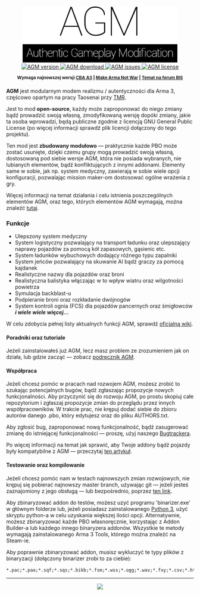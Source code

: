 <p align="center">
  <img src="https://raw.githubusercontent.com/KoffeinFlummi/AGM/master/.devfiles/Assets/Logo/agm_logo_black_transparent.png" height="150px" /><br />
  <a href="https://github.com/KoffeinFlummi/AGM/releases">
    <img src="http://img.shields.io/badge/release-0.95.1-green.svg?style=flat"
         alt="AGM version" />
  </a>
  <a href="https://github.com/KoffeinFlummi/AGM/releases/download/v0.94.1/AGM_v0.94.1.rar">
    <img src="http://img.shields.io/badge/download-22_MB-blue.svg?style=flat"
         alt="AGM download" />
  </a>
  <a href="https://github.com/KoffeinFlummi/AGM/issues">
    <img src="http://img.shields.io/github/issues/KoffeinFlummi/AGM.svg?style=flat"
         alt="AGM issues" />
  </a>
  <a href="https://github.com/KoffeinFlummi/AGM/blob/master/LICENSE">
    <img src="http://img.shields.io/badge/license-GPLv2-red.svg?style=flat"
         alt="AGM license" />
  </a>
</p>
<p align="center"><sup><strong>Wymaga najnowszej wersji <a href="http://www.armaholic.com/page.php?id=18767">CBA A3</a> | <a href="http://makearmanotwar.com/entry/7jnWM53S2e">Make Arma Not War</a> | <a href="http://forums.bistudio.com/showthread.php?178253-Authentic-Gameplay-Modification">Temat na forum BIS</a></strong></sup></p>

**AGM** jest modularnym modem realizmu / autentyczności dla Arma 3, częścowo opartym na pracy Taosenai przy [TMR](https://github.com/Taosenai/tmr).

Jest to mod **open-source**, każdy może zaproponować do niego zmiany bądź prowadzić swoją własną, zmodyfikowaną wersję dopóki zmiany, jakie ta osoba wprowadzi, będą publiczne zgodnie z licencją GNU General Public License (po więcej informacji sprawdź plik licencji dołączony do tego projektu).

Ten mod jest **zbudowany modułowo** — praktycznie każde PBO może zostać usunięte, dzięki czemu grupy mogą prowadzić swoją własną, dostosowaną pod siebie wersje AGM, która nie posiada wybranych, nie lubianych elementów, bądź konfliktujących z innymi addonami. Elementy same w sobie, jak np. system medyczny, zawierają w sobie wiele opcji konfiguracji, pozwalając mission maker-om dostosować ogólne wrażenia z gry.

Więcej informacji na temat działania i celu istnienia poszczególnych elementów AGM, oraz tego, których elementów AGM wymagają, można znaleźć [tutaj](https://github.com/KoffeinFlummi/AGM/wiki#features).

### Funkcje
*   Ulepszony system medyczny
*   System logistyczny pozwalający na transport ładunku oraz ulepszający  naprawy pojazdów za pomocą kół zapasowych, gąsienic etc.
*   System ładunków wybuchowych dodający różnego typu zapalniki
*   System jeńców pozwalający na skuwanie AI bądź graczy za pomocą kajdanek
*   Realistyczne nazwy dla pojazdów oraz broni
*   Realistyczna balistyka włączając w to wpływ wiatru oraz wilgotności powietrza
*   Symulacja backblast-u
*   Podpieranie broni oraz rozkładanie dwójnogów
*   System kontroli ognia (FCS) dla pojazdów pancernych oraz śmigłowców<br />
    ***i wiele wiele więcej...***

W celu zdobycia pełnej listy aktualnych funkcji AGM, sprawdź [oficjalną wiki](https://github.com/KoffeinFlummi/AGM/wiki).

#### Poradniki oraz tutoriale
Jeżeli zainstalowałeś już AGM, lecz masz problem ze zrozumieniem jak on działa, lub gdzie zacząć — zobacz [podręcznik AGM](https://github.com/KoffeinFlummi/AGM/wiki/Getting-Started).

#### Współpraca
Jeżeli chcesz pomóc w pracach nad rozwojem AGM, możesz zrobić to szukając potencjalnych bugów, bądź zgłaszając propozycje nowych funkcjonalności. Aby przyczynić się do rozwoju AGM, po prostu skopiuj całe repozytorium i zgłaszaj propozycje zmian do przeglądu przez innych współpracowników. W trakcie prac, nie krępuj dodać siebie do zbioru autorów danego .pbo, który edytujesz oraz do pliku AUTHORS.txt.

Aby zgłosić bug, zaproponować nową funkcjonalność, bądź zasugerować zmianę do istniejącej funkcjonalności — proszę, użyj naszego [Bugtrackera](https://github.com/KoffeinFlummi/AGM/issues).

Po więcej informacji na temat jak sprawić, aby Twoje addony bądź pojazdy były kompatybilne z AGM — przeczytaj [ten artykuł](https://github.com/KoffeinFlummi/AGM/wiki/For-Addon-Makers).

#### Testowanie oraz kompilowanie
Jeżeli chcesz pomóc nam w testach najnowszych zmian rozwojowych, nie krępuj się pobierać najnowszy master branch, używając git — jeżeli jesteś zaznajomiony z jego obsługą — lub bezpośrednio, poprzez [ten link](https://github.com/KoffeinFlummi/AGM/archive/master.zip).

Aby zbinaryzować addon do testów, możesz uzyć programu 'binarizer.exe' w głównym folderze lub, jeżeli posiadasz zainstalowanego [Python 3](https://www.python.org/), użyć skryptu python-a w celu uzyskania większej ilości opcji. Alternatywnie, możesz zbinaryzować każde PBO własnoręcznie, korzystając z Addon Builder-a lub każdego innego binaryzera addonów. Wszystkie te metody wymagają zainstalowanego Arma 3 Tools, którego można znaleźć na Steam-ie.

Aby poprawnie zbinaryzować addon, musisz wykluczyć te typy plików z binaryzacji (dołączony binarizer zrobi to za ciebie):
```
*.pac;*.paa;*.sqf;*.sqs;*.bikb;*.fsm;*.wss;*.ogg;*.wav;*.fxy;*.csv;*.html;*.lip;*.txt;*.wrp;*.bisurf;*.xml;*.hqf;
```

---
<p align="center"><a href="https://www.paypal.com/cgi-bin/webscr?cmd=_s-xclick&amp;hosted_button_id=HPAXPTVCNLDZS"><img src="https://www.paypalobjects.com/en_US/i/btn/btn_donateCC_LG.gif" style="max-width:100%;"></a></p>
